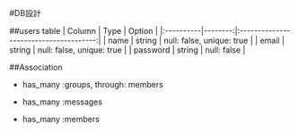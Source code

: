 #DB設計

##users table
| Column    | Type    | Option                                 |
|:----------|--------:|:--------------------------------------:|
| name      | string  | null: false, unique: true              |
| email     | string  | null: false, unique: true              |
| password  | string  | null: false                            |

##Association

* has_many :groups, through: members

* has_many :messages

* has_many :members
